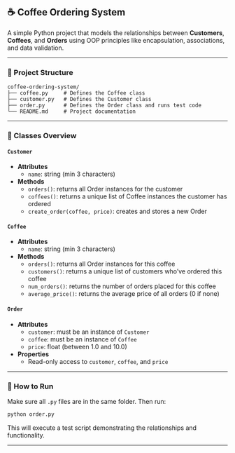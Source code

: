 ## ☕ Coffee Ordering System

A simple Python project that models the relationships between **Customers**, **Coffees**, and **Orders** using OOP principles like encapsulation, associations, and data validation.

---

### 📁 Project Structure

```
coffee-ordering-system/
├── coffee.py     # Defines the Coffee class
├── customer.py   # Defines the Customer class
├── order.py      # Defines the Order class and runs test code
└── README.md     # Project documentation
```

---

### 🧠 Classes Overview

#### `Customer`

- **Attributes**
  - `name`: string (min 3 characters)
- **Methods**
  - `orders()`: returns all Order instances for the customer
  - `coffees()`: returns a unique list of Coffee instances the customer has ordered
  - `create_order(coffee, price)`: creates and stores a new Order

#### `Coffee`

- **Attributes**
  - `name`: string (min 3 characters)
- **Methods**
  - `orders()`: returns all Order instances for this coffee
  - `customers()`: returns a unique list of customers who’ve ordered this coffee
  - `num_orders()`: returns the number of orders placed for this coffee
  - `average_price()`: returns the average price of all orders (0 if none)

#### `Order`

- **Attributes**
  - `customer`: must be an instance of `Customer`
  - `coffee`: must be an instance of `Coffee`
  - `price`: float (between 1.0 and 10.0)
- **Properties**
  - Read-only access to `customer`, `coffee`, and `price`

---

### 🚀 How to Run

Make sure all `.py` files are in the same folder. Then run:

```bash
python order.py
```

This will execute a test script demonstrating the relationships and functionality.

---

